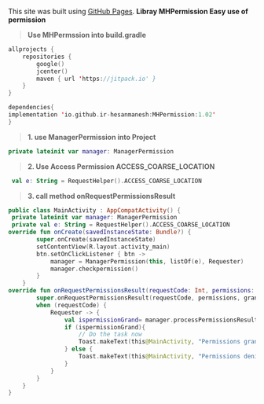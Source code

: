 This site was built using [GitHub Pages](https://ir-hesanmanesh.github.io/MHPermission/).
**Libray MHPermission Easy use of permission**





> **Use MHPermssion into build.gradle**



```kotlin
allprojects {
    repositories {
        google()
        jcenter()
        maven { url 'https://jitpack.io' }
    } 
}
```








```kotlin
dependencies{
implementation 'io.github.ir-hesanmanesh:MHPermission:1.02'
}
```





> **1.  use ManagerPermission into Project**




```kotlin
private lateinit var manager: ManagerPermission
```




>**2.  Use Access Permission ACCESS_COARSE_LOCATION**




```kotlin
 val e: String = RequestHelper().ACCESS_COARSE_LOCATION
 ```


 
 
 
 
 
> **3.  call method onRequestPermissionsResult**




```kotlin
public class MainActivity : AppCompatActivity() {
 private lateinit var manager: ManagerPermission
 private val e: String = RequestHelper().ACCESS_COARSE_LOCATION
override fun onCreate(savedInstanceState: Bundle?) {
        super.onCreate(savedInstanceState)
        setContentView(R.layout.activity_main)
        btn.setOnClickListener { btn ->
            manager = ManagerPermission(this, listOf(e), Requester)
            manager.checkpermission()
        }
    }
override fun onRequestPermissionsResult(requestCode: Int, permissions: Array<String>, grantResults: IntArray) {
        super.onRequestPermissionsResult(requestCode, permissions, grantResults)
        when (requestCode) {
            Requester -> {
                val ispermissionGrand= manager.processPermissionsResult(requestCode, permissions, grantResults)
                if (ispermissionGrand){
                    // Do the task now
                    Toast.makeText(this@MainActivity, "Permissions granted.", Toast.LENGTH_SHORT).show()
                } else {
                    Toast.makeText(this@MainActivity, "Permissions denied.", Toast.LENGTH_SHORT).show()
                }
            }
        }
    }
}
```
